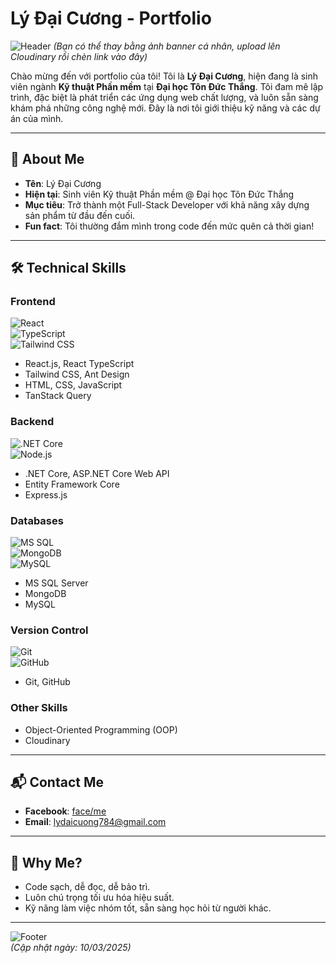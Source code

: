 # Lý Đại Cương - Portfolio

![Header]([https://via.placeholder.com/1200x300.png?text=Welcome+to+My+Portfolio](https://res.cloudinary.com/djduytuel/image/upload/v1741596372/i34WIaXVRXNkVuVb-generated_image_uj6ghc.png))  
*(Bạn có thể thay bằng ảnh banner cá nhân, upload lên Cloudinary rồi chèn link vào đây)*

Chào mừng đến với portfolio của tôi! Tôi là **Lý Đại Cương**, hiện đang là sinh viên ngành **Kỹ thuật Phần mềm** tại **Đại học Tôn Đức Thắng**. Tôi đam mê lập trình, đặc biệt là phát triển các ứng dụng web chất lượng, và luôn sẵn sàng khám phá những công nghệ mới. Đây là nơi tôi giới thiệu kỹ năng và các dự án của mình.

---

## 🚀 About Me
- **Tên**: Lý Đại Cương  
- **Hiện tại**: Sinh viên Kỹ thuật Phần mềm @ Đại học Tôn Đức Thắng  
- **Mục tiêu**: Trở thành một Full-Stack Developer với khả năng xây dựng sản phẩm từ đầu đến cuối.  
- **Fun fact**: Tôi thường đắm mình trong code đến mức quên cả thời gian!  

---

## 🛠 Technical Skills

### Frontend  
![React](https://img.shields.io/badge/React-61DAFB?style=flat&logo=react&logoColor=black)  
![TypeScript](https://img.shields.io/badge/TypeScript-3178C6?style=flat&logo=typescript&logoColor=white)  
![Tailwind CSS](https://img.shields.io/badge/Tailwind_CSS-38B2AC?style=flat&logo=tailwind-css&logoColor=white)  
- React.js, React TypeScript  
- Tailwind CSS, Ant Design  
- HTML, CSS, JavaScript  
- TanStack Query  

### Backend  
![.NET Core](https://img.shields.io/badge/.NET_Core-512BD4?style=flat&logo=dotnet&logoColor=white)  
![Node.js](https://img.shields.io/badge/Node.js-339933?style=flat&logo=node.js&logoColor=white)  
- .NET Core, ASP.NET Core Web API  
- Entity Framework Core  
- Express.js  

### Databases  
![MS SQL](https://img.shields.io/badge/MS_SQL_Server-CC2927?style=flat&logo=microsoft-sql-server&logoColor=white)  
![MongoDB](https://img.shields.io/badge/MongoDB-47A248?style=flat&logo=mongodb&logoColor=white)  
![MySQL](https://img.shields.io/badge/MySQL-4479A1?style=flat&logo=mysql&logoColor=white)  
- MS SQL Server  
- MongoDB  
- MySQL  

### Version Control  
![Git](https://img.shields.io/badge/Git-F05032?style=flat&logo=git&logoColor=white)  
![GitHub](https://img.shields.io/badge/GitHub-181717?style=flat&logo=github&logoColor=white)  
- Git, GitHub  

### Other Skills  
- Object-Oriented Programming (OOP)  
- Cloudinary  

---

## 📬 Contact Me  
- **Facebook**: [face/me](https://facebook.com/face/me)  
- **Email**: [lydaicuong784@gmail.com](mailto:lydaicuong784@gmail.com)  

---

## 🌟 Why Me?  
- Code sạch, dễ đọc, dễ bảo trì.  
- Luôn chú trọng tối ưu hóa hiệu suất.  
- Kỹ năng làm việc nhóm tốt, sẵn sàng học hỏi từ người khác.  

---

![Footer](https://img.shields.io/badge/Made_with_💖_by_Lý_Đại_Cương-000000?style=for-the-badge)  
*(Cập nhật ngày: 10/03/2025)*
